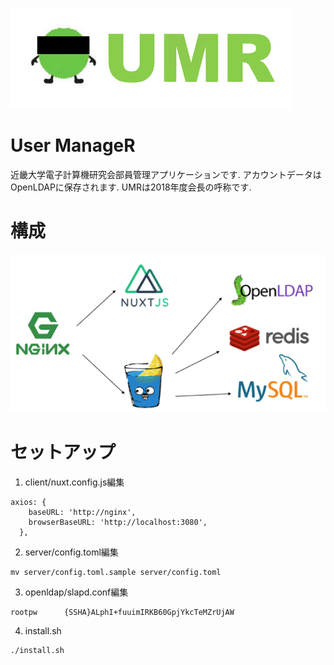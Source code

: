![](doc/image/umr.png)
# User ManageR
近畿大学電子計算機研究会部員管理アプリケーションです.
アカウントデータはOpenLDAPに保存されます.
UMRは2018年度会長の呼称です.

# 構成
![](doc/image/arichitecture.png)

# セットアップ
1. client/nuxt.config.js編集
```
axios: {
    baseURL: 'http://nginx',
    browserBaseURL: 'http://localhost:3080',
  },
```
2. server/config.toml編集
```
mv server/config.toml.sample server/config.toml
```
3. openldap/slapd.conf編集
```
rootpw	    {SSHA}ALphI+fuuimIRKB60GpjYkcTeMZrUjAW
```
4. install.sh
```
./install.sh
```